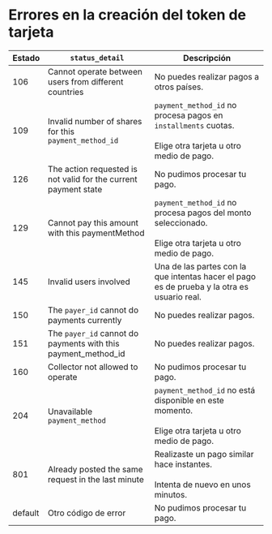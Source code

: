 # Errores en la creación del token de tarjeta

| Estado | `status_detail` | Descripción |
| --- | --- | --- |
| 106 | Cannot operate between users from different countries | No puedes realizar pagos a otros países. |
| 109 | Invalid number of shares for this `payment_method_id` | `payment_method_id` no procesa pagos en `installments` cuotas.<br/><br/>Elige otra tarjeta u otro medio de pago. |
| 126 | The action requested is not valid for the current payment state | No pudimos procesar tu pago. |
| 129 | Cannot pay this amount with this paymentMethod | `payment_method_id` no procesa pagos del monto seleccionado.<br/><br/>Elige otra tarjeta u otro medio de pago. |
| 145 | Invalid users involved | Una de las partes con la que intentas hacer el pago es de prueba y la otra es usuario real. |
| 150 | The `payer_id` cannot do payments currently | No puedes realizar pagos. |
| 151 | The `payer_id` cannot do payments with this payment_method_id | No puedes realizar pagos. |
| 160 | Collector not allowed to operate | No pudimos procesar tu pago. |
| 204 | Unavailable `payment_method` | `payment_method_id` no está disponible en este momento.<br/><br/>Elige otra tarjeta u otro medio de pago. |
| 801 | Already posted the same request in the last minute | Realizaste un pago similar hace instantes.<br/><br/>Intenta de nuevo en unos minutos. |
| default | Otro código de error | No pudimos procesar tu pago. |